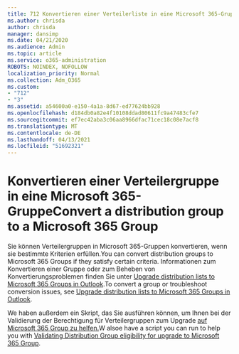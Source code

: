 ```yaml
---
title: 712 Konvertieren einer Verteilerliste in eine Microsoft 365-Gruppe
ms.author: chrisda
author: chrisda
manager: dansimp
ms.date: 04/21/2020
ms.audience: Admin
ms.topic: article
ms.service: o365-administration
ROBOTS: NOINDEX, NOFOLLOW
localization_priority: Normal
ms.collection: Adm_O365
ms.custom:
- "712"
- "3"
ms.assetid: a54600a0-e150-4a1a-8d67-ed77624bb928
ms.openlocfilehash: d184db0a82e4f10108ddad80611fc9a47483cfe7
ms.sourcegitcommit: ef7ec42aba3c06aa8966dfac71cec18c08e7acf8
ms.translationtype: MT
ms.contentlocale: de-DE
ms.lasthandoff: 04/13/2021
ms.locfileid: "51692321"
---
```

# <a name="convert-a-distribution-group-to-a-microsoft-365-group"></a><span data-ttu-id="301af-102">Konvertieren einer Verteilergruppe in eine Microsoft 365-Gruppe</span><span class="sxs-lookup"><span data-stu-id="301af-102">Convert a distribution group to a Microsoft 365 Group</span></span>

<span data-ttu-id="301af-103">Sie können Verteilergruppen in Microsoft 365-Gruppen konvertieren, wenn sie bestimmte Kriterien erfüllen.</span><span class="sxs-lookup"><span data-stu-id="301af-103">You can convert distribution groups to Microsoft 365 Groups if they satisfy certain criteria.</span></span> <span data-ttu-id="301af-104">Informationen zum Konvertieren einer Gruppe oder zum Beheben von Konvertierungsproblemen finden Sie unter [Upgrade distribution lists to Microsoft 365 Groups in Outlook](https://docs.microsoft.com/microsoft-365/admin/manage/upgrade-distribution-lists).</span><span class="sxs-lookup"><span data-stu-id="301af-104">To convert a group or troubleshoot conversion issues, see [Upgrade distribution lists to Microsoft 365 Groups in Outlook](https://docs.microsoft.com/microsoft-365/admin/manage/upgrade-distribution-lists).</span></span>

<span data-ttu-id="301af-105">We haben außerdem ein Skript, das Sie ausführen können, um Ihnen bei der Validierung der Berechtigung für Verteilergruppen zum Upgrade [auf Microsoft 365 Group zu helfen.](https://aka.ms/DLToM365Group)</span><span class="sxs-lookup"><span data-stu-id="301af-105">W alsoe have a script you can run to help you with [Validating Distribution Group eligibility for upgrade to Microsoft 365 Group](https://aka.ms/DLToM365Group).</span></span>